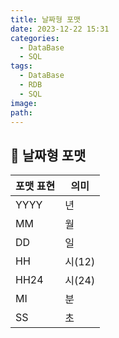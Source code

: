 ```yaml
---
title: 날짜형 포맷
date: 2023-12-22 15:31
categories:
  - DataBase
  - SQL
tags:
  - DataBase
  - RDB
  - SQL
image: 
path:
---
```

## 🌈 날짜형 포맷

|포맷 표현|의미|
|---|---|
|YYYY|년|
|MM|월|
|DD|일|
|HH|시(12)|
|HH24|시(24)|
|MI|분|
|SS|초|